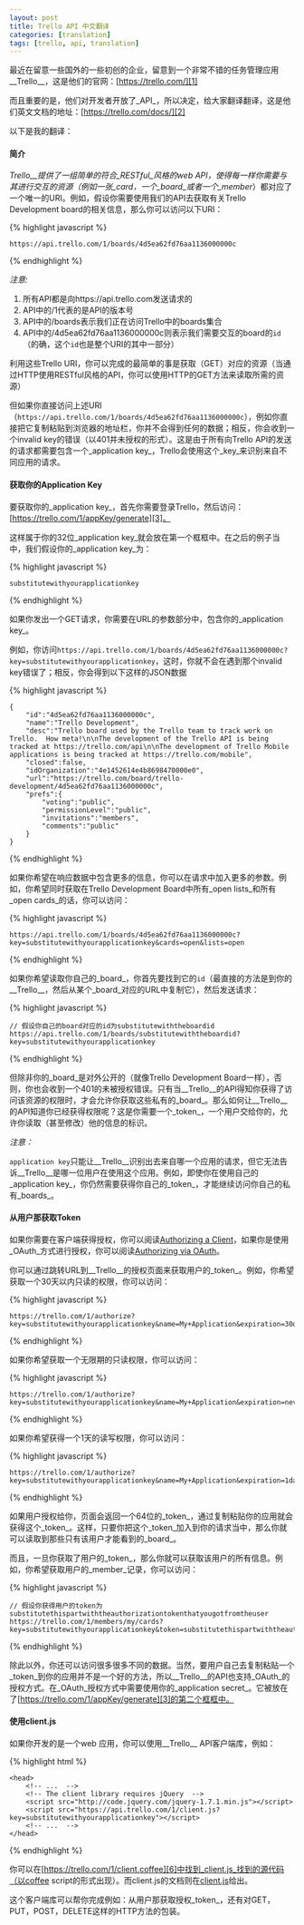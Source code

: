 ```yaml
---
layout: post
title: Trello API 中文翻译
categories: [translation]
tags: [trello, api, translation]
---
```



最近在留意一些国外的一些初创的企业，留意到一个非常不错的任务管理应用__Trello__，这是他们的官网：[https://trello.com/][1]

而且重要的是，他们对开发者开放了_API_，所以决定，给大家翻译翻译，这是他们英文文档的地址：[https://trello.com/docs/][2]

以下是我的翻译：


#### 简介

__Trello__提供了一组简单的符合_RESTful_风格的web API，使得每一样你需要与其进行交互的资源（例如一张_card_，一个_board_或者一个_member_）都对应了一个唯一的URI。例如，假设你需要使用我们的API去获取有关Trello Development board的相关信息，那么你可以访问以下URI：

{% highlight javascript %}

    https://api.trello.com/1/boards/4d5ea62fd76aa1136000000c

{% endhighlight %}

_注意:_

1. 所有API都是向https://api.trello.com发送请求的
2. API中的/1代表的是API的版本号
3. API中的/boards表示我们正在访问Trello中的boards集合
4. API中的/4d5ea62fd76aa1136000000c则表示我们需要交互的board的`id`（的确，这个`id`也是整个URI的其中一部分）

利用这些Trello URI，你可以完成的最简单的事是获取（GET）对应的资源（当通过HTTP使用RESTful风格的API，你可以使用HTTP的GET方法来读取所需的资源）

但如果你直接访问上述URI（`https://api.trello.com/1/boards/4d5ea62fd76aa1136000000c`），例如你直接把它复制粘贴到浏览器的地址栏，你并不会得到任何的数据；相反，你会收到一个invalid key的错误（以401并未授权的形式）。这是由于所有向Trello API的发送的请求都需要包含一个_application key_，Trello会使用这个_key_来识别来自不同应用的请求。


#### 获取你的Application Key

要获取你的_application key_，首先你需要登录Trello，然后访问：[https://trello.com/1/appKey/generate][3]。

这样属于你的32位_application key_就会放在第一个框框中。在之后的例子当中，我们假设你的_application key_为：

{% highlight javascript %}

    substitutewithyourapplicationkey

{% endhighlight %}

如果你发出一个GET请求，你需要在URL的参数部分中，包含你的_application key_。

例如，你访问`https://api.trello.com/1/boards/4d5ea62fd76aa1136000000c?key=substitutewithyourapplicationkey`，这时，你就不会在遇到那个invalid key错误了；相反，你会得到以下这样的JSON数据

{% highlight javascript %}

    {
        "id":"4d5ea62fd76aa1136000000c",
        "name":"Trello Development",
        "desc":"Trello board used by the Trello team to track work on Trello.  How meta!\n\nThe development of the Trello API is being tracked at https://trello.com/api\n\nThe development of Trello Mobile applications is being tracked at https://trello.com/mobile",
        "closed":false,
        "idOrganization":"4e1452614e4b8698470000e0",
        "url":"https://trello.com/board/trello-development/4d5ea62fd76aa1136000000c",
        "prefs":{
            "voting":"public",
            "permissionLevel":"public",
            "invitations":"members",
            "comments":"public"
        }
    }

{% endhighlight %}

如果你希望在响应数据中包含更多的信息，你可以在请求中加入更多的参数。例如，你希望同时获取在Trello Development Board中所有_open lists_和所有_open cards_的话，你可以访问：

{% highlight javascript %}

    https://api.trello.com/1/boards/4d5ea62fd76aa1136000000c?key=substitutewithyourapplicationkey&cards=open&lists=open

{% endhighlight %}

如果你希望读取你自己的_board_，你首先要找到它的`id`（最直接的方法是到你的__Trello__，然后从某个_board_对应的URL中复制它），然后发送请求：

{% highlight javascript %}
    
    // 假设你自己的board对应的id为substitutewiththeboardid
    https://api.trello.com/1/boards/substitutewiththeboardid?key=substitutewithyourapplicationkey

{% endhighlight %}

但除非你的_board_是对外公开的（就像Trello Development Board一样），否则，你也会收到一个401的未被授权错误。只有当__Trello__的API得知你获得了访问该资源的权限时，才会允许你获取这些私有的_board_。那么如何让__Trello__的API知道你已经获得权限呢？这是你需要一个_token_，一个用户交给你的，允许你读取（甚至修改）他的信息的标识。

_注意：_

`application key`只能让__Trello__识别出去来自哪一个应用的请求，但它无法告诉__Trello__是哪一位用户在使用这个应用。例如，即使你在使用自己的_application key_，你仍然需要获得你自己的_token_，才能继续访问你自己的私有_boards_。


#### 从用户那获取Token

如果你需要在客户端获得授权，你可以阅读[Authorizing a Client][4]，如果你是使用_OAuth_方式进行授权，你可以阅读[Authorizing via OAuth][5]。

你可以通过跳转URL到__Trello__的授权页面来获取用户的_token_。例如，你希望获取一个30天以内只读的权限，你可以访问：

{% highlight javascript %}

    https://trello.com/1/authorize?key=substitutewithyourapplicationkey&name=My+Application&expiration=30days&response_type=token

{% endhighlight %}

如果你希望获取一个无限期的只读权限，你可以访问：

{% highlight javascript %}

    https://trello.com/1/authorize?key=substitutewithyourapplicationkey&name=My+Application&expiration=never&response_type=token

{% endhighlight %}

如果你希望获得一个1天的读写权限，你可以访问：

{% highlight javascript %}

    https://trello.com/1/authorize?key=substitutewithyourapplicationkey&name=My+Application&expiration=1day&response_type=token&scope=read,write

{% endhighlight %}

如果用户授权给你，页面会返回一个64位的_token_，通过复制粘贴你的应用就会获得这个_token_。这样，只要你把这个_token_加入到你的请求当中，那么你就可以读取到那些只有该用户才能看到的_board_。

而且，一旦你获取了用户的_token_，那么你就可以获取该用户的所有信息。例如，你希望获取用户的_member_记录，你可以访问：

{% highlight javascript %}

    // 假设你获得用户的token为substitutethispartwiththeauthorizationtokenthatyougotfromtheuser
    https://trello.com/1/members/my/cards?key=substitutewithyourapplicationkey&token=substitutethispartwiththeauthorizationtokenthatyougotfromtheuser

{% endhighlight %}

除此以外，你还可以访问很多很多不同的数据。当然，要用户自己去复制粘贴一个_token_到你的应用并不是一个好的方法，所以__Trello__的API也支持_OAuth_的授权方式。在_OAuth_授权方式中需要使用你的_application secret_。它被放在了[https://trello.com/1/appKey/generate][3]的第二个框框中。


#### 使用client.js

如果你开发的是一个web 应用，你可以使用__Trello__ API客户端库，例如：

{% highlight html %}

    <head>
        <!-- ...  -->
        <!-- The client library requires jQuery  -->
        <script src="http://code.jquery.com/jquery-1.7.1.min.js"></script>
        <script src="https://api.trello.com/1/client.js?key=substitutewithyourapplicationkey"></script>
        <!-- ...  -->
    </head>

{% endhighlight %}

你可以在[https://trello.com/1/client.coffee][6]中找到_client.js_找到的源代码（以coffee script的形式出现）。而client.js的文档则在[client.js][7]给出。

这个客户端库可以帮你完成例如：从用户那获取授权_token_，还有对GET，PUT，POST，DELETE这样的HTTP方法的包装。


[1]: https://trello.com/
[2]: https://trello.com/docs/
[3]: https://trello.com/1/appKey/generate
[4]: https://trello.com/docs/gettingstarted/authorize.html
[5]: https://trello.com/docs/gettingstarted/oauth.html
[6]: https://trello.com/1/client.coffee
[7]: https://trello.com/docs/gettingstarted/clientjs.html
